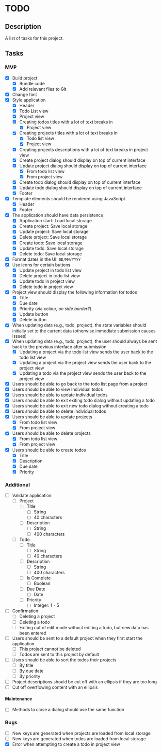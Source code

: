 # TODO

## Description

A list of tasks for this project.

## Tasks

### MVP

- [x] Build project
    - [x] Bundle code
    - [x] Add relevant files to Git
- [x] Change font
- [x] Style application
    - [x] Header
    - [x] Todo List view
    - [x] Project view
    - [x] Creating todos titles with a lot of text breaks in
        - [x] Project view
    - [x] Creating projects titles with a lot of text breaks in
        - [x] Todo list view
        - [x] Project view
    - [x] Creating projects descriptions with a lot of text breaks in project
    view
    - [x] Create project dialog should display on top of current interface
    - [x] Update project dialog should display on top of current interface
        - [x] From todo list view
        - [x] From project view
    - [x] Create todo dialog should display on top of current interface
    - [x] Update todo dialog should display on top of current interface
    - [x] Footer
- [x] Template elements should be rendered using JavaScript
    - [x] Header
    - [x] Footer
- [x] The application should have data persistence
    - [x] Application start: Load local storage
    - [x] Create project: Save local storage
    - [x] Update project: Save local storage
    - [x] Delete project: Save local storage
    - [x] Create todo: Save local storage
    - [x] Update todo: Save local storage
    - [x] Delete todo: Save local storage
- [x] Format dates in the UI: `DD/MM/YYYY`
- [x] Use icons for certain buttons
    - [x] Update project in todo list view
    - [x] Delete project in todo list view
    - [x] Update todo in project view
    - [x] Delete todo in project view
- [x] Project view should display the following information for todos
    - [x] Title
    - [x] Due date
    - [x] Priority (via colour, _on side border?_)
    - [x] Update button
    - [x] Delete button
- [x] When updating data (e.g., todo, project), the state variables should
initially set to the current data (otherwise immediate submission causes issues)
- [x] When updating data (e.g., todo, project), the user should always be sent
back to the previous interface after submission
    - [x] Updating a project via the todo list view sends the user back to the
    todo list view
    - [x] Updating a project via the project view sends the user back to the
    project view
    - [x] Updating a todo via the project view sends the user back to the
    project view
- [x] Users should be able to go back to the todo list page from a project
- [x] Users should be able to view individual todos
- [x] Users should be able to update individual todos
- [x] Users should be able to exit exiting todo dialog without updating a todo
- [x] Users should be able to exit new todo dialog without creating a todo
- [x] Users should be able to delete individual todos
- [x] Users should be able to update projects
    - [x] From todo list view
    - [x] From project view
- [x] Users should be able to delete projects
    - [x] From todo list view
    - [x] From project view
- [x] Users should be able to create todos
    - [x] Title
    - [x] Description
    - [x] Due date
    - [x] Priority

### Additional

- [ ] Validate application
    - [ ] Project
        - [ ] Title
            - [ ] String
            - [ ] 40 characters
        - [ ] Description
            - [ ] String
            - [ ] 400 characters
    - [ ] Todo
        - [ ] Title
            - [ ] String
            - [ ] 40 characters
        - [ ] Description
            - [ ] String
            - [ ] 400 characters
        - [ ] Is Complete
            - [ ] Boolean
        - [ ] Due Date
            - [ ] Date
        - [ ] Priority
            - [ ] Integer: 1 - 5
- [ ] Confirmation
    - [ ] Deleting a project
    - [ ] Deleting a todo
    - [ ] Exiting out of edit mode without editing a todo, but new data has been
    entered
- [ ] Users should be sent to a default project when they first start the
application
    - [ ] This project cannot be deleted
    - [ ] Todos are sent to this project by default
- [ ] Users should be able to sort the todos their projects
    - [ ] By title
    - [ ] By due date
    - [ ] By priority
- [ ] Project descriptions should be cut off with an ellipsis if they are too
long
- [ ] Cut off overflowing content with an ellipsis

#### Maintenance

- [ ] Methods to close a dialog should use the same function

### Bugs

- [ ] New keys are generated when projects are loaded from local storage
- [ ] New keys are generated when todos are loaded from local storage
- [x] Error when attempting to create a todo in project view
